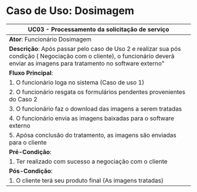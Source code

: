 # Caso de Uso: Dosimagem

| **UC03** - Processamento da solicitação de serviço |
|---|
| **Ator**: Funcionário Dosimagem |
| **Descrição**: Após passar pelo caso de Uso 2 e realizar sua pós condição ( Negociação com o cliente), o funcionário deverá enviar as imagens para tratamento no software externo" |
| **Fluxo Principal**: |
| 1. O funcionário loga no sistema (Caso de uso 1) |
| 2. O funcionário resgata os formulários pendentes provenientes do Caso 2 |
| 3. O funcionário faz o download das imagens a serem tratadas |
| 4. O funcionário envia as imagens baixadas para o software externo |
| 5. Apósa conclusão do tratamento, as imagens são enviadas para o cliente |
| **Pré-Condição**: |
| 1. Ter realizado com sucesso a negociação com o cliente |
| **Pós-Condição**:|
| 1. O cliente terá seu produto final (As imagens tratadas) |
